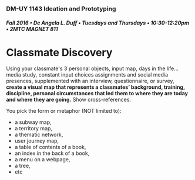 ### DM-UY 1143 Ideation and Prototyping
##### Fall 2016 • De Angela L. Duff • Tuesdays and Thursdays • 10:30-12:20pm • 2MTC MAGNET 811

# Classmate Discovery

Using your classmate's 3 personal objects, input map, days in the life... media study, constant input choices assignments and social media presences, supplemented with an interview, questionnaire, or survey, **create a visual map that represents a classmates’ background, training, discipline, personal circumstances that led them to where they are today and where they are going.** Show cross-references. 

You pick the form or metaphor (NOT limited to): 
* a subway map, 
* a territory map, 
* a thematic network, 
* user journey map, 
* a table of contents of a book, 
* an index in the back of a book,
* a menu on a webpage, 
* a tree, 
* etc

